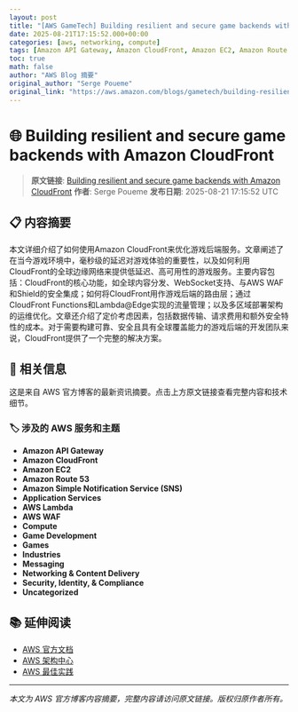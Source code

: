 ```yaml
---
layout: post
title: "[AWS GameTech] Building resilient and secure game backends with Amazon CloudFront"
date: 2025-08-21T17:15:52.000+00:00
categories: [aws, networking, compute]
tags: [Amazon API Gateway, Amazon CloudFront, Amazon EC2, Amazon Route 53, Amazon Simple Notification Service (SNS), Application Services, AWS Lambda, AWS WAF, Compute, Game Development, Games, Industries, Messaging, Networking Content Delivery, Security Identity Compliance, Uncategorized]
toc: true
math: false
author: "AWS Blog 摘要"
original_author: "Serge Poueme"
original_link: "https://aws.amazon.com/blogs/gametech/building-resilient-and-secure-game-backends-with-amazon-cloudfront/"
---
```


# 🌐 Building resilient and secure game backends with Amazon CloudFront

> **原文链接**: [Building resilient and secure game backends with Amazon CloudFront](https://aws.amazon.com/blogs/gametech/building-resilient-and-secure-game-backends-with-amazon-cloudfront/)
> **作者**: Serge Poueme
> **发布日期**: 2025-08-21 17:15:52 UTC

## 📋 内容摘要

本文详细介绍了如何使用Amazon CloudFront来优化游戏后端服务。文章阐述了在当今游戏环境中，毫秒级的延迟对游戏体验的重要性，以及如何利用CloudFront的全球边缘网络来提供低延迟、高可用性的游戏服务。主要内容包括：CloudFront的核心功能，如全球内容分发、WebSocket支持、与AWS WAF和Shield的安全集成；如何将CloudFront用作游戏后端的路由层；通过CloudFront Functions和Lambda@Edge实现的流量管理；以及多区域部署架构的运维优化。文章还介绍了定价考虑因素，包括数据传输、请求费用和额外安全特性的成本。对于需要构建可靠、安全且具有全球覆盖能力的游戏后端的开发团队来说，CloudFront提供了一个完整的解决方案。

## 🔗 相关信息

这是来自 AWS 官方博客的最新资讯摘要。点击上方原文链接查看完整内容和技术细节。

### 🏷️ 涉及的 AWS 服务和主题

- **Amazon API Gateway**
- **Amazon CloudFront**
- **Amazon EC2**
- **Amazon Route 53**
- **Amazon Simple Notification Service (SNS)**
- **Application Services**
- **AWS Lambda**
- **AWS WAF**
- **Compute**
- **Game Development**
- **Games**
- **Industries**
- **Messaging**
- **Networking & Content Delivery**
- **Security, Identity, & Compliance**
- **Uncategorized**

## 📚 延伸阅读

- [AWS 官方文档](https://docs.aws.amazon.com/)
- [AWS 架构中心](https://aws.amazon.com/architecture/)
- [AWS 最佳实践](https://aws.amazon.com/architecture/well-architected/)

---

*本文为 AWS 官方博客内容摘要，完整内容请访问原文链接。版权归原作者所有。*